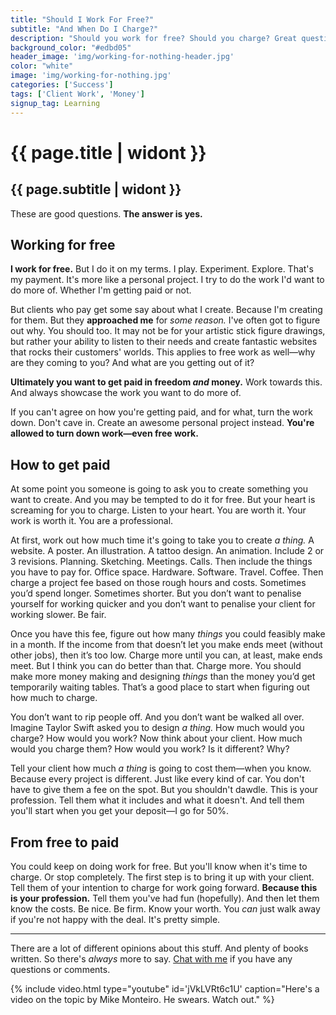 ```yaml
---
title: "Should I Work For Free?"
subtitle: "And When Do I Charge?"
description: "Should you work for free? Should you charge? Great questions. The answer is yes."
background_color: "#edbd05"
header_image: 'img/working-for-nothing-header.jpg'
color: "white"
image: 'img/working-for-nothing.jpg'
categories: ['Success']
tags: ['Client Work', 'Money']
signup_tag: Learning
---
```

# {{ page.title | widont }}
## {{ page.subtitle | widont }}
These are good questions. **The answer is yes.**

## Working for free

**I work for free.** But I do it on my terms. I play. Experiment. Explore. That's my payment. It's more like a personal project. I try to do the work I'd want to do more of. Whether I'm getting paid or not.

But clients who pay get some say about what I create. Because I'm creating for them. But they **approached me** for *some reason.* I've often got to figure out why. You should too. It may not be for your artistic stick figure drawings, but rather your ability to listen to their needs and create fantastic websites that rocks their customers' worlds. This applies to free work as well—why are they coming to you? And what are you getting out of it?

**Ultimately you want to get paid in freedom *and* money.** Work towards this. And always showcase the work you want to do more of.

If you can't agree on how you're getting paid, and for what, turn the work down. Don't cave in. Create an awesome personal project instead. **You're allowed to turn down work—even free work.**

## How to get paid

At some point you someone is going to ask you to create something you want to create. And you may be tempted to do it for free. But your heart is screaming for you to charge. Listen to your heart. You are worth it. Your work is worth it. You are a professional.

At first, work out how much time it's going to take you to create *a thing.* A website. A poster. An illustration. A tattoo design. An animation. Include 2 or 3 revisions. Planning. Sketching. Meetings. Calls. Then include the things you have to pay for. Office space. Hardware. Software. Travel. Coffee. Then charge a project fee based on those rough hours and costs. Sometimes you’d spend longer. Sometimes shorter. But you don’t want to penalise yourself for working quicker and you don’t want to penalise your client for working slower. Be fair.

Once you have this fee, figure out how many *things* you could feasibly make in a month. If the income from that doesn’t let you make ends meet (without other jobs), then it’s too low. Charge more until you can, at least, make ends meet. But I think you can do better than that. Charge more. You should make more money making and designing *things* than the money you’d get temporarily waiting tables. That’s a good place to start when figuring out how much to charge.

You don’t want to rip people off. And you don’t want be walked all over. Imagine Taylor Swift asked you to design *a thing.* How much would you charge? How would you work? Now think about your client. How much would you charge them? How would you work? Is it different? Why?

Tell your client how much *a thing* is going to cost them—when you know. Because every project is different. Just like every kind of car. You don't have to give them a fee on the spot. But you shouldn't dawdle. This is your profession. Tell them what it includes and what it doesn't. And tell them you'll start when you get your deposit—I go for 50%.

## From free to paid

You could keep on doing work for free. But you'll know when it's time to charge. Or stop completely. The first step is to bring it up with your client. Tell them of your intention to charge for work going forward. **Because this is your profession.** Tell them you've had fun (hopefully). And then let them know the costs. Be nice. Be firm. Know your worth. You *can* just walk away if you're not happy with the deal. It's pretty simple.

---

There are a lot of different opinions about this stuff. And plenty of books written. So there's _always_ more to say. [Chat with me](mailto:rich@taptapkaboom.com) if you have any questions or comments.

{% include video.html type="youtube" id='jVkLVRt6c1U' caption="Here's a video on the topic by Mike Monteiro. He swears. Watch out." %}